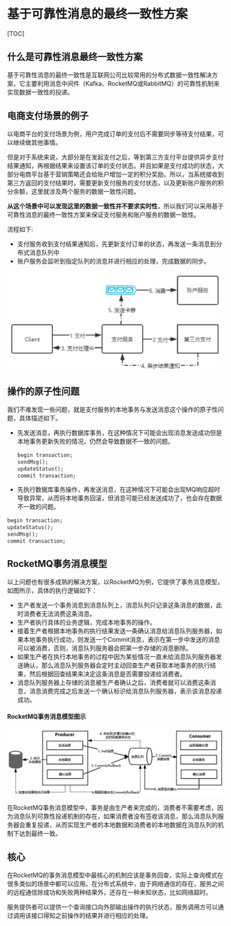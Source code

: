 # 基于可靠性消息的最终一致性方案

[TOC]

## 什么是可靠性消息最终一致性方案

基于可靠性消息的最终一致性是互联网公司比较常用的分布式数据一致性解决方案，它主要利用消息中间件（Kafka、RocketMQ或RabbitMQ）的可靠性机制来实现数据一致性的投递。

## 电商支付场景的例子

以电商平台的支付场景为例，用户完成订单的支付后不需要同步等待支付结果，可以继续做其他事情。

但是对于系统来说，大部分是在发起支付之后，等到第三方支付平台提供异步支付结果通知，再根据结果来设置该订单的支付状态。并且如果是支付成功的状态，大部分电商平台基于营销策略还会给账户增加一定的积分奖励。所以，当系统接收到第三方返回的支付结果时，需要更新支付服务的支付状态，以及更新账户服务的积分余额，这里就涉及两个服务的数据一致性问题。

**从这个场景中可以发现这里的数据一致性并不要求实时性**，所以我们可以采用基于可靠性消息的最终一致性方案来保证支付服务和账户服务的数据一致性。

流程如下:

- 支付服务收到支付结果通知后，先更新支付订单的状态，再发送一条消息到分布式消息队列中
- 账户服务会监听到指定队列的消息并进行相应的处理，完成数据的同步。

<img src="../../assets/image-20200903121857976.png" alt="image-20200903121857976" style="zoom:50%;" />

## 操作的原子性问题

我们不难发现一些问题，就是支付服务的本地事务与发送消息这个操作的原子性问题，具体描述如下。

- 先发送消息，再执行数据库事务，在这种情况下可能会出现消息发送成功但是本地事务更新失败的情况，仍然会导致数据不一致的问题。 

  ```
  begin transaction;
  sendMsg();
  updateStatus();
  commit transaction;
  ```

- 先执行数据库事务操作，再发送消息，在这种情况下可能会出现MQ响应超时导致异常，从而将本地事务回滚，但消息可能已经发送成功了，也会存在数据不一致的问题。

```
begin transaction;
updateStatus();
sendMsg();
commit transaction;
```

## RocketMQ事务消息模型

以上问题也有很多成熟的解决方案，以RocketMQ为例，它提供了事务消息模型，如图所示，具体的执行逻辑如下：

- 生产者发送一个事务消息到消息队列上，消息队列只记录这条消息的数据，此时消费者无法消费这条消息。
- 生产者执行具体的业务逻辑，完成本地事务的操作。
- 接着生产者根据本地事务的执行结果发送一条确认消息给消息队列服务器，如果本地事务执行成功，则发送一个Commit消息，表示在第一步中发送的消息可以被消费，否则，消息队列服务器会把第一步存储的消息删除。
- 如果生产者在执行本地事务的过程中因为某些情况一直未给消息队列服务器发送确认，那么消息队列服务器会定时主动回查生产者获取本地事务的执行结果，然后根据回查结果来决定这条消息是否需要投递给消费者。
- 消息队列服务器上存储的消息被生产者确认之后，消费者就可以消费这条消息，消息消费完成之后发送一个确认标识给消息队列服务器，表示该消息投递成功。

#### RocketMQ事务消息模型图示

<img src="../../assets/image-20200903122114564.png" alt="image-20200903122114564" style="zoom:50%;" />

在RocketMQ事务消息模型中，事务是由生产者来完成的，消费者不需要考虑，因为消息队列可靠性投递机制的存在，如果消费者没有签收该消息，那么消息队列服务器会重复投递，从而实现生产者的本地数据和消费者的本地数据在消息队列的机制下达到最终一致。

## 核心

在RocketMQ的事务消息模型中最核心的机制应该是事务回查，实际上查询模式在很多类似的场景中都可以应用。在分布式系统中，由于网络通信的存在，服务之间的远程通信除成功和失败两种结果外，还存在一种未知状态，比如网络超时。

服务提供者可以提供一个查询接口向外部输出操作的执行状态，服务调用方可以通过调用该接口得知之前操作的结果并进行相应的处理。
